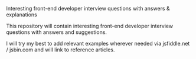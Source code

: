 Interesting front-end developer interview questions with answers & explanations


This repository will contain interesting front-end developer interview questions with answers and suggestions.

I will try my best to add relevant examples wherever needed via jsfiddle.net / jsbin.com and will link to reference articles.
